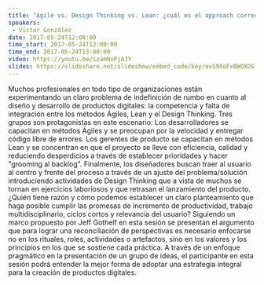 ```yaml
---
title: "Agile vs. Design Thinking vs. Lean: ¿cuál es el approach correcto? ó ¿cómo los integro?"
speakers:
 - Víctor González
date: 2017-05-24T12:00:00
time_start: 2017-05-24T12:00:00
time_end: 2017-05-24T13:00:00
video: https://youtu.be/izamNxPjAJY
slides: https://slideshare.net/slideshow/embed_code/key/evS9XoFxBWOXOS
---
```


Muchos profesionales en todo tipo de organizaciones están experimentando un claro problema de indefinición de rumbo en cuanto al diseño y desarrollo de productos digitales: la competencia y falta de integración entre los métodos Ágiles, Lean y el Design Thinking. Tres grupos son protagonistas en este escenario: Los desarrolladores se capacitan en métodos Ágiles y se preocupan por la velocidad y entregar código libre de errores. Los gerentes de producto se capacitan en métodos Lean y se concentran en que el proyecto se lleve con eficiencia, calidad y reduciendo desperdicios a través de establecer prioridades y hacer "grooming al backlog". Finalmente, los diseñadores buscan traer al usuario al centro y frente del proceso a través de un ajuste del problema/solución introduciendo actividades de Design Thinking que a vista de muchos se tornan en ejercicios laboriosos y que retrasan el lanzamiento del producto. ¿Quién tiene razón y cómo podemos establecer un claro planteamiento que haga posible cumplir las promesas de incremento de productividad, trabajo multidisciplinario, ciclos cortos y relevancia del usuario? Siguiendo un marco propuesto por Jeff Gothelf en esta sesión se presentan el argumento que para lograr una reconciliación de perspectivas es necesario enfocarse no en los rituales, roles, actividades o artefactos, sino en los valores y los principios en los que se sostiene cada práctica. A través de un enfoque pragmático en la presentación de un grupo de ideas, el participante en esta sesión podrá entender la mejor forma de adoptar una estrategia integral para la creación de productos digitales.